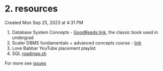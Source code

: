 # 2. resources
Created Mon Sep 25, 2023 at 4:31 PM

1. Database System Concepts - [GoodReads link](https://www.goodreads.com/book/show/60721505-database-system-concepts-7th-edition), the classic book used in undergrad
2. Scaler DBMS fundamentals + advanced concepts course - [link](https://www.scaler.com/topics/course/dbms/)
3. Love Babbar YouTube placement playlist
4. SQL [roadmap.sh](https://roadmap.sh/sql)

For more see [issues](/issues)